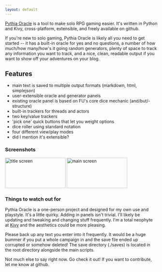 ```yaml
---
layout: default
---
```


[Pythia Oracle](https://github.com/exposit/pythia-oracle) is a tool to make solo RPG gaming easier. It's written in Python and Kivy, cross-platform, extensible, and freely available on github.

If you're new to solo gaming, Pythia Oracle is likely all you need to get started -- it has a built-in oracle for yes and no questions, a number of how much/how many/how's it going random generators, plenty of space to track any information you want to track, and a nice, clean, readable output if you want to show off your adventures on your blog.

## Features

* main text is saved to multiple output formats (markdown, html, simplejson)
* user-extensible oracle and generator panels
* existing oracle panel is based on FU's core dice mechanic (and/but/- structure)
* built-in trackers for threads and actors
* two key/value trackers
* 'pick one' quick buttons that let you weight options
* dice roller using standard notation
* four different view/play modes
* did I mention it's extensible?

### Screenshots

<a href="{{site.baseurl}}img/screenshot1.png"><img src="{{site.baseurl}}img/screenshot1.png" alt="title screen" height="100" width="200"></a>
<a href="{{site.baseurl}}img/screenshot2.png"><img src="{{site.baseurl}}img/screenshot2.png" alt="main screen" height="100" width="200"></a>

### Things to watch out for

Pythia Oracle is a one-person project and designed for my own use and playstyle. It's a little quirky. Adding in panels isn't trivial. I'll likely be updating and tweaking and changing stuff frequently. I'm a total neophyte at [Kivy](https://kivy.org/#home) and the aesthetics could be more pleasing.

Please back up any text you enter into it frequently. It would be a huge bummer if you put a whole campaign in and the save file ended up corrupted or somehow deleted! The save directory (./saves) is located in the root directory alongside the main scripts.

Not much else to say right now. Go check it out! If you want to contribute, let me know at github.
